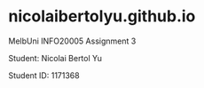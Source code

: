 # nicolaibertolyu.github.io

MelbUni INFO20005 Assignment 3

Student: Nicolai Bertol Yu

Student ID: 1171368
